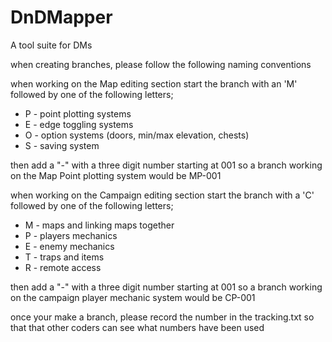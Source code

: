 # DnDMapper
A tool suite for DMs

when creating branches, please follow the following naming conventions

when working on the Map editing section start the branch with an 'M'
followed by one of the following letters;
- P - point plotting systems
- E - edge toggling systems
- O - option systems (doors, min/max elevation, chests)
- S - saving system

then add a "-" with a three digit number starting at 001
so a branch working on the Map Point plotting system would be MP-001

when working on the Campaign editing section start the branch with a 'C'
followed by one of the following letters;
- M - maps and linking maps together
- P - players mechanics
- E - enemy mechanics
- T - traps and items
- R - remote access

then add a "-" with a three digit number starting at 001
so a branch working on the campaign player mechanic system would be CP-001

once your make a branch, please record the number in the tracking.txt so that that other coders can see what numbers have been used
